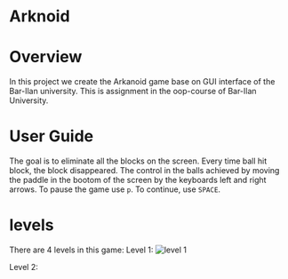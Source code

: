 # Arknoid

# Overview
In this project we create the Arkanoid game base on GUI interface of the Bar-Ilan university.
This is assignment in the oop-course of Bar-Ilan University.

# User Guide
The goal is to eliminate all the blocks on the screen.
Every time ball hit block, the block disappeared.
The control in the balls achieved by moving the paddle in the bootom of the screen by the keyboards left and right arrows.
To pause the game use `p`. To continue, use `SPACE`.

# levels
There are 4 levels in this game:
Level 1:
![level 1](https://user-images.githubusercontent.com/118112616/234208966-ec0da81e-89cc-412b-9b3b-b07d84719277.png)


Level 2:
